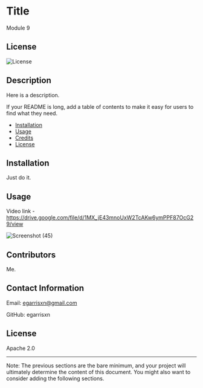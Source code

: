 
  # Title
  
  Module 9

  ## License

  ![License](https://img.shields.io/badge/License-Apache_2.0-blue.svg)
  
  ## Description
  
  Here is a description.
  
  If your README is long, add a table of contents to make it easy for users to find what they need.
  
  - [Installation](#installation)
  - [Usage](#usage)
  - [Credits](#credits)
  - [License](#license)
  
  ## Installation
  
  Just do it.
  
  ## Usage
  
Video link - https://drive.google.com/file/d/1MX_jE43mnoUxW2TcAKw6ymPPF87OcG29/view
  
![Screenshot (45)](https://user-images.githubusercontent.com/126130230/233538050-b37b627d-f1a3-401c-a83d-0aa7e7038b5b.png)
  
  ## Contributors
  
  Me.

  ## Contact Information

  Email: egarrisxn@gmail.com

  GitHub: egarrisxn
  
  ## License
  
  Apache 2.0

  ---
  
  Note: The previous sections are the bare minimum, and your project will ultimately determine the content of this document. You might also want to consider adding the following sections.
